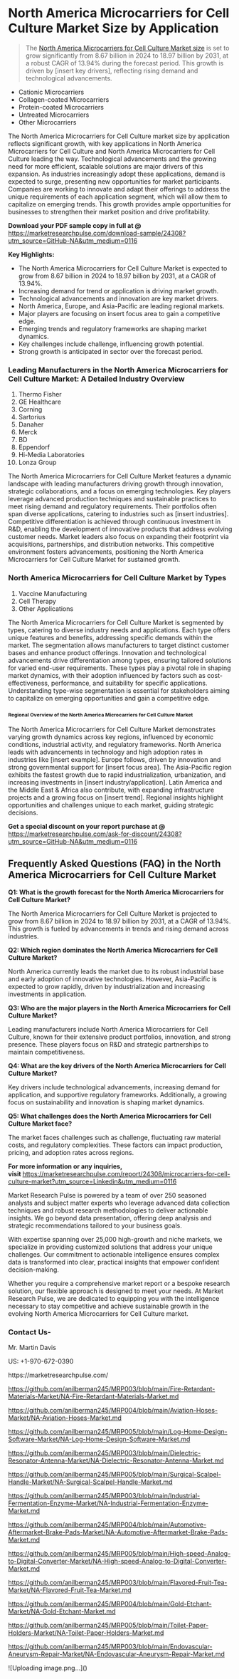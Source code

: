 <h1>North America Microcarriers for Cell Culture Market&nbsp;Size by Application</h1><blockquote><p>The <a href="https://marketresearchpulse.com/download-sample/24308?utm_source=GitHub-NA&amp;utm_medium=0116">North America Microcarriers for Cell Culture Market size</a> is set to grow significantly from 8.67 billion in 2024 to 18.97 billion by 2031, at a robust CAGR of 13.94% during the forecast period. This growth is driven by [insert key drivers], reflecting rising demand and technological advancements.</p></blockquote><ul><li>Cationic Microcarriers<li> Collagen-coated Microcarriers<li> Protein-coated Microcarriers<li> Untreated Microcarriers<li> Other Microcarriers</li></ul><p>The North America Microcarriers for Cell Culture market size by application reflects significant growth, with key applications in North America Microcarriers for Cell Culture and North America Microcarriers for Cell Culture leading the way. Technological advancements and the growing need for more efficient, scalable solutions are major drivers of this expansion. As industries increasingly adopt these applications, demand is expected to surge, presenting new opportunities for market participants. Companies are working to innovate and adapt their offerings to address the unique requirements of each application segment, which will allow them to capitalize on emerging trends. This growth provides ample opportunities for businesses to strengthen their market position and drive profitability.</p><p><strong>Download your PDF sample copy in full at @ </strong><a href="https://marketresearchpulse.com/download-sample/24308?utm_source=GitHub-NA&amp;utm_medium=0116">https://marketresearchpulse.com/download-sample/24308?utm_source=GitHub-NA&amp;utm_medium=0116</a></p><p><strong>Key Highlights: </strong></p><ul><li>The North America Microcarriers for Cell Culture Market is expected to grow from 8.67 billion in 2024 to 18.97 billion by 2031, at a CAGR of 13.94%.</li><li>Increasing demand for trend or application is driving market growth.</li><li>Technological advancements and innovation are key market drivers.</li><li>North America, Europe, and Asia-Pacific are leading regional markets.</li><li>Major players are focusing on insert focus area to gain a competitive edge.</li><li>Emerging trends and regulatory frameworks are shaping market dynamics.</li><li>Key challenges include challenge, influencing growth potential.</li><li>Strong growth is anticipated in sector over the forecast period.</li></ul><h3>Leading Manufacturers in the North America Microcarriers for Cell Culture Market: A Detailed Industry Overview</h3><ol><li>Thermo Fisher</li><li>GE Healthcare</li><li>Corning</li><li>Sartorius</li><li>Danaher</li><li>Merck</li><li>BD</li><li>Eppendorf</li><li>Hi-Media Laboratories</li><li>Lonza Group</li></ol><div class="flex max-w-full flex-col flex-grow"><div class="min-h-8 text-message flex w-full flex-col items-end gap-2 whitespace-normal break-words [.text-message+&amp;]:mt-5" dir="auto" data-message-author-role="assistant" data-message-id="fd8432e4-4910-450d-b182-61b7bfb0a01f" data-message-model-slug="gpt-4o"><div class="flex w-full flex-col gap-1 empty:hidden first:pt-[3px]"><div class="markdown prose w-full break-words dark:prose-invert light"><p>The North America Microcarriers for Cell Culture Market features a dynamic landscape with leading manufacturers driving growth through innovation, strategic collaborations, and a focus on emerging technologies. Key players leverage advanced production techniques and sustainable practices to meet rising demand and regulatory requirements. Their portfolios often span diverse applications, catering to industries such as [insert industries]. Competitive differentiation is achieved through continuous investment in R&amp;D, enabling the development of innovative products that address evolving customer needs. Market leaders also focus on expanding their footprint via acquisitions, partnerships, and distribution networks. This competitive environment fosters advancements, positioning the North America Microcarriers for Cell Culture Market for sustained growth.</p></div></div></div></div><h3>North America Microcarriers for Cell Culture Market by Types</h3><ol><li>Vaccine Manufacturing<li> Cell Therapy<li> Other Applications</li></ol><div class="flex max-w-full flex-col flex-grow"><div class="min-h-8 text-message flex w-full flex-col items-end gap-2 whitespace-normal break-words [.text-message+&amp;]:mt-5" dir="auto" data-message-author-role="assistant" data-message-id="084470be-0bb7-4664-bddf-5156b4f41249" data-message-model-slug="gpt-4o-mini"><div class="flex w-full flex-col gap-1 empty:hidden first:pt-[3px]"><div class="markdown prose w-full break-words dark:prose-invert light"><p>The North America Microcarriers for Cell Culture Market is segmented by types, catering to diverse industry needs and applications. Each type offers unique features and benefits, addressing specific demands within the market. The segmentation allows manufacturers to target distinct customer bases and enhance product offerings. Innovation and technological advancements drive differentiation among types, ensuring tailored solutions for varied end-user requirements. These types play a pivotal role in shaping market dynamics, with their adoption influenced by factors such as cost-effectiveness, performance, and suitability for specific applications. Understanding type-wise segmentation is essential for stakeholders aiming to capitalize on emerging opportunities and gain a competitive edge.</p></div></div></div></div><h3><span style="font-size: 11px;">Regional Overview of the North America Microcarriers for Cell Culture Market</span></h3><div class="flex max-w-full flex-col flex-grow"><div class="min-h-8 text-message flex w-full flex-col items-end gap-2 whitespace-normal break-words [.text-message+&amp;]:mt-5" dir="auto" data-message-author-role="assistant" data-message-id="e9038762-ce64-4e30-91c9-9bd413514231" data-message-model-slug="gpt-4o-mini"><div class="flex w-full flex-col gap-1 empty:hidden first:pt-[3px]"><div class="markdown prose w-full break-words dark:prose-invert light"><p>The North America Microcarriers for Cell Culture Market demonstrates varying growth dynamics across key regions, influenced by economic conditions, industrial activity, and regulatory frameworks. North America leads with advancements in technology and high adoption rates in industries like [insert example]. Europe follows, driven by innovation and strong governmental support for [insert focus area]. The Asia-Pacific region exhibits the fastest growth due to rapid industrialization, urbanization, and increasing investments in [insert industry/application]. Latin America and the Middle East &amp; Africa also contribute, with expanding infrastructure projects and a growing focus on [insert trend]. Regional insights highlight opportunities and challenges unique to each market, guiding strategic decisions.</p></div></div></div></div><p><strong>Get a special discount on your report purchase at @ </strong><a href="https://marketresearchpulse.com/ask-for-discount/24308?utm_source=GitHub-NA&amp;utm_medium=0116">https://marketresearchpulse.com/ask-for-discount/24308?utm_source=GitHub-NA&amp;utm_medium=0116</a></p><h2>Frequently Asked Questions (FAQ) in the North America Microcarriers for Cell Culture Market</h2><p><strong>Q1: What is the growth forecast for the North America Microcarriers for Cell Culture Market?</strong></p><p>The North America Microcarriers for Cell Culture Market is projected to grow from 8.67 billion in 2024 to 18.97 billion by 2031, at a CAGR of 13.94%. This growth is fueled by advancements in trends and rising demand across industries.</p><p><strong>Q2: Which region dominates the North America Microcarriers for Cell Culture Market?</strong></p><p>North America currently leads the market due to its robust industrial base and early adoption of innovative technologies. However, Asia-Pacific is expected to grow rapidly, driven by industrialization and increasing investments in application.</p><p><strong>Q3: Who are the major players in the North America Microcarriers for Cell Culture Market?</strong></p><p>Leading manufacturers include North America Microcarriers for Cell Culture, known for their extensive product portfolios, innovation, and strong presence. These players focus on R&amp;D and strategic partnerships to maintain competitiveness.</p><p><strong>Q4: What are the key drivers of the North America Microcarriers for Cell Culture Market?</strong></p><p>Key drivers include technological advancements, increasing demand for application, and supportive regulatory frameworks. Additionally, a growing focus on sustainability and innovation is shaping market dynamics.</p><p><strong>Q5: What challenges does the North America Microcarriers for Cell Culture Market face?</strong></p><p>The market faces challenges such as challenge, fluctuating raw material costs, and regulatory complexities. These factors can impact production, pricing, and adoption rates across regions.</p><p><strong>For more information or any inquiries, visit&nbsp;</strong><a href="https://marketresearchpulse.com/report/24308/microcarriers-for-cell-culture-market?utm_source=Linkedin&utm_medium=0116">https://marketresearchpulse.com/report/24308/microcarriers-for-cell-culture-market?utm_source=Linkedin&utm_medium=0116</a></p><p>Market Research Pulse is powered by a team of over 250 seasoned analysts and subject matter experts who leverage advanced data collection techniques and robust research methodologies to deliver actionable insights. We go beyond data presentation, offering deep analysis and strategic recommendations tailored to your business goals.</p><p>With expertise spanning over 25,000 high-growth and niche markets, we specialize in providing customized solutions that address your unique challenges. Our commitment to actionable intelligence ensures complex data is transformed into clear, practical insights that empower confident decision-making.</p><p>Whether you require a comprehensive market report or a bespoke research solution, our flexible approach is designed to meet your needs. At Market Research Pulse, we are dedicated to equipping you with the intelligence necessary to stay competitive and achieve sustainable growth in the evolving North America Microcarriers for Cell Culture market.</p><h3><strong>Contact Us-</strong></h3><p>Mr. Martin Davis</p><p>US: +1-970-672-0390</p><p>https://marketresearchpulse.com/</p><p><a href="https://github.com/anilberman245/MRP003/blob/main/Fire-Retardant-Materials-Market/NA-Fire-Retardant-Materials-Market.md">https://github.com/anilberman245/MRP003/blob/main/Fire-Retardant-Materials-Market/NA-Fire-Retardant-Materials-Market.md</a></p><p><a href="https://github.com/anilberman245/MRP004/blob/main/Aviation-Hoses-Market/NA-Aviation-Hoses-Market.md">https://github.com/anilberman245/MRP004/blob/main/Aviation-Hoses-Market/NA-Aviation-Hoses-Market.md</a></p><p><a href="https://github.com/anilberman245/MRP005/blob/main/Log-Home-Design-Software-Market/NA-Log-Home-Design-Software-Market.md">https://github.com/anilberman245/MRP005/blob/main/Log-Home-Design-Software-Market/NA-Log-Home-Design-Software-Market.md</a></p><p><a href="https://github.com/anilberman245/MRP003/blob/main/Dielectric-Resonator-Antenna-Market/NA-Dielectric-Resonator-Antenna-Market.md">https://github.com/anilberman245/MRP003/blob/main/Dielectric-Resonator-Antenna-Market/NA-Dielectric-Resonator-Antenna-Market.md</a></p><p><a href="https://github.com/anilberman245/MRP005/blob/main/Surgical-Scalpel-Handle-Market/NA-Surgical-Scalpel-Handle-Market.md">https://github.com/anilberman245/MRP005/blob/main/Surgical-Scalpel-Handle-Market/NA-Surgical-Scalpel-Handle-Market.md</a></p><p><a href="https://github.com/anilberman245/MRP003/blob/main/Industrial-Fermentation-Enzyme-Market/NA-Industrial-Fermentation-Enzyme-Market.md">https://github.com/anilberman245/MRP003/blob/main/Industrial-Fermentation-Enzyme-Market/NA-Industrial-Fermentation-Enzyme-Market.md</a></p><p><a href="https://github.com/anilberman245/MRP004/blob/main/Automotive-Aftermarket-Brake-Pads-Market/NA-Automotive-Aftermarket-Brake-Pads-Market.md">https://github.com/anilberman245/MRP004/blob/main/Automotive-Aftermarket-Brake-Pads-Market/NA-Automotive-Aftermarket-Brake-Pads-Market.md</a></p><p><a href="https://github.com/anilberman245/MRP005/blob/main/High-speed-Analog-to-Digital-Converter-Market/NA-High-speed-Analog-to-Digital-Converter-Market.md">https://github.com/anilberman245/MRP005/blob/main/High-speed-Analog-to-Digital-Converter-Market/NA-High-speed-Analog-to-Digital-Converter-Market.md</a></p><p><a href="https://github.com/anilberman245/MRP003/blob/main/Flavored-Fruit-Tea-Market/NA-Flavored-Fruit-Tea-Market.md">https://github.com/anilberman245/MRP003/blob/main/Flavored-Fruit-Tea-Market/NA-Flavored-Fruit-Tea-Market.md</a></p><p><a href="https://github.com/anilberman245/MRP004/blob/main/Gold-Etchant-Market/NA-Gold-Etchant-Market.md">https://github.com/anilberman245/MRP004/blob/main/Gold-Etchant-Market/NA-Gold-Etchant-Market.md</a></p><p><a href="https://github.com/anilberman245/MRP005/blob/main/Toilet-Paper-Holders-Market/NA-Toilet-Paper-Holders-Market.md">https://github.com/anilberman245/MRP005/blob/main/Toilet-Paper-Holders-Market/NA-Toilet-Paper-Holders-Market.md</a></p><p><a href="https://github.com/anilberman245/MRP003/blob/main/Endovascular-Aneurysm-Repair-Market/NA-Endovascular-Aneurysm-Repair-Market.md">https://github.com/anilberman245/MRP003/blob/main/Endovascular-Aneurysm-Repair-Market/NA-Endovascular-Aneurysm-Repair-Market.md</a></p>
![Uploading image.png…]()
